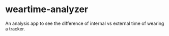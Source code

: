 # weartime-analyzer
An analysis app to see the difference of internal vs external time of wearing a tracker.
